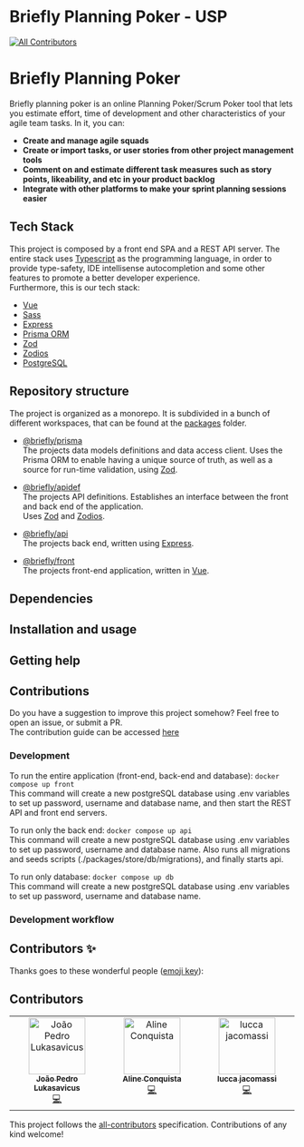# Briefly Planning Poker - USP
<!-- ALL-CONTRIBUTORS-BADGE:START - Do not remove or modify this section -->
[![All Contributors](https://img.shields.io/badge/all_contributors-2-orange.svg?style=flat-square)](#contributors-)
<!-- ALL-CONTRIBUTORS-BADGE:END -->
# Briefly Planning Poker

Briefly planning poker is an online Planning Poker/Scrum Poker tool that lets you estimate effort, time of development and other characteristics of your agile team tasks.
In it, you can:
 - **Create and manage agile squads**
 - **Create or import tasks, or user stories from other project management tools**
 - **Comment on and estimate different task measures such as story points, likeability, and etc in your product backlog**
 - **Integrate with other platforms to make your sprint planning sessions easier**

## Tech Stack

This project is composed by a front end SPA and a REST API server. The entire stack uses [Typescript](https://www.typescriptlang.org/) as the programming language, in order to provide type-safety, IDE intellisense autocompletion and some other features to promote a better developer experience.  
Furthermore, this is our tech stack:

 - [Vue](https://vuejs.org/)
 - [Sass](https://sass-lang.com/)
 - [Express](https://expressjs.com/)
 - [Prisma ORM](https://www.prisma.io/)
 - [Zod](https://zod.dev/)
 - [Zodios](https://www.zodios.org/)
 - [PostgreSQL](https://www.postgresql.org/)

## Repository structure

The project is organized as a monorepo. It is subdivided in a bunch of different workspaces, that can be found at the [packages](./packages/) folder.

 - [@briefly/prisma](./packages/prisma/)  
The projects data models definitions and data access client. Uses the Prisma ORM to enable having a unique source of truth, as well as a source for run-time validation, using [Zod](https://zod.dev/).

- [@briefly/apidef](./packages/apidef/)  
The projects API definitions. Establishes an interface between the front and back end of the application.  
Uses [Zod](https://zod.dev/) and [Zodios](https://www.zodios.org/).

- [@briefly/api](./packages/api/)  
The projects back end, written using [Express](https://expressjs.com/).  

- [@briefly/front](./packages/front/)  
The projects front-end application, written in [Vue](https://vuejs.org/).

## Dependencies

## Installation and usage

## Getting help

## Contributions

Do you have a suggestion to improve this project somehow? Feel free to open an issue, or submit a PR.  
The contribution guide can be accessed [here](./CONTRIBUTING.md)


### Development

To run the entire application (front-end, back-end and database): `docker compose up front`  
This command will create a new postgreSQL database using .env variables to set up password, username and database name, and then start the REST API and front end servers.

To run only the back end: `docker compose up api`  
This command will create a new postgreSQL database using .env variables to set up password, username and database name. Also runs all migrations and seeds scripts (./packages/store/db/migrations), and finally starts api.

To run only database: `docker compose up db`  
This command will create a new postgreSQL database using .env variables to set up password, username and database name.

### Development workflow


## Contributors ✨

Thanks goes to these wonderful people ([emoji key](https://allcontributors.org/docs/en/emoji-key)):

## Contributors

<!-- ALL-CONTRIBUTORS-LIST:START - Do not remove or modify this section -->
<!-- prettier-ignore-start -->
<!-- markdownlint-disable -->
<table>
  <tbody>
    <tr>
      <td align="center" valign="top" width="14.28%"><a href="https://github.com/jplukas"><img src="https://avatars.githubusercontent.com/u/8060581?v=4?s=100" width="100px;" alt="João Pedro Lukasavicus"/><br /><sub><b>João Pedro Lukasavicus</b></sub></a><br /><a href="https://github.com/BrieflyPlanningPokerES23/BrieflyPlanningPoker/commits?author=jplukas" title="Code">💻</a></td>
      <td align="center" valign="top" width="14.28%"><a href="https://github.com/lineconquista"><img src="https://avatars.githubusercontent.com/u/71647583?v=4?s=100" width="100px;" alt="Aline Conquista "/><br /><sub><b>Aline Conquista </b></sub></a><br /><a href="https://github.com/BrieflyPlanningPokerES23/BrieflyPlanningPoker/commits?author=lineconquista" title="Code">💻</a></td>
      <td align="center" valign="top" width="14.28%"><a href="https://github.com/lulcca"><img src="https://avatars.githubusercontent.com/u/56274210?v=4?s=100" width="100px;" alt="lucca jacomassi"/><br /><sub><b>lucca jacomassi</b></sub></a><br /><a href="https://github.com/BrieflyPlanningPokerES23/BrieflyPlanningPoker/commits?author=lulcca" title="Code">💻</a></td>
    </tr>
  </tbody>
</table>

<!-- markdownlint-restore -->
<!-- prettier-ignore-end -->

<!-- ALL-CONTRIBUTORS-LIST:END -->

This project follows the [all-contributors](https://github.com/all-contributors/all-contributors) specification. Contributions of any kind welcome!
